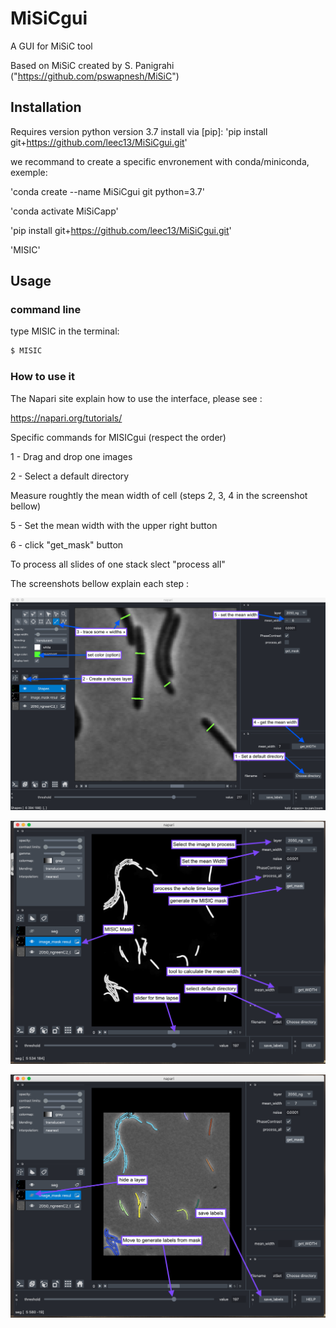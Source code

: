 # MiSiCgui
A GUI for MiSiC tool

Based on MiSiC created by S. Panigrahi ("https://github.com/pswapnesh/MiSiC")

## Installation
Requires version python version 3.7 install via [pip]:
'pip install git+https://github.com/leec13/MiSiCgui.git'

we recommand to create a specific envronement with conda/miniconda, exemple:

'conda create --name MiSiCgui git python=3.7'

'conda activate MiSiCapp'

'pip install git+https://github.com/leec13/MiSiCgui.git'

'MISIC'

## Usage

### command line
type MISIC in the terminal:

```bash
$ MISIC
```

### How to use it
The Napari site explain how to use the interface, please see :

https://napari.org/tutorials/

Specific commands for MISICgui (respect the order)

1 - Drag and drop one images

2 - Select a default directory

Measure roughtly the mean width of cell (steps 2, 3, 4 in the screenshot bellow)

5 - Set the mean width with the upper right button

6 - click "get_mask" button

To process all slides of one stack slect "process all"

The screenshots bellow explain each step :

!['screen1.png'](./images/screen1.png)

!['screen2.png'](/images/screen2.png)

!['screen3.png'](./images/screen3.png)



